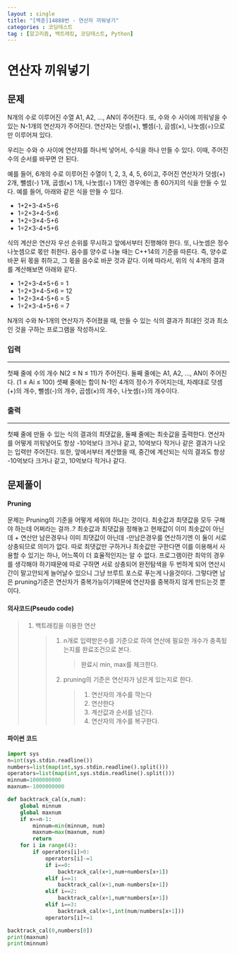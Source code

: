 ```yaml
---
layout : single
title: "[백준]14888번 - 연산자 끼워넣기"
categories : 코딩테스트
tag : [알고리즘, 백트래킹, 코딩테스트, Python] 
---
```


# 연산자 끼워넣기

## 문제

N개의 수로 이루어진 수열 A1, A2, ..., AN이 주어진다. 또, 수와 수 사이에 끼워넣을 수 있는 N-1개의 연산자가 주어진다. 연산자는 덧셈(+), 뺄셈(-), 곱셈(×), 나눗셈(÷)으로만 이루어져 있다.

우리는 수와 수 사이에 연산자를 하나씩 넣어서, 수식을 하나 만들 수 있다. 이때, 주어진 수의 순서를 바꾸면 안 된다.

예를 들어, 6개의 수로 이루어진 수열이 1, 2, 3, 4, 5, 6이고, 주어진 연산자가 덧셈(+) 2개, 뺄셈(-) 1개, 곱셈(×) 1개, 나눗셈(÷) 1개인 경우에는 총 60가지의 식을 만들 수 있다. 예를 들어, 아래와 같은 식을 만들 수 있다.

- 1+2+3-4×5÷6
- 1÷2+3+4-5×6
- 1+2÷3×4-5+6
- 1÷2×3-4+5+6

식의 계산은 연산자 우선 순위를 무시하고 앞에서부터 진행해야 한다. 또, 나눗셈은 정수 나눗셈으로 몫만 취한다. 음수를 양수로 나눌 때는 C++14의 기준을 따른다. 즉, 양수로 바꾼 뒤 몫을 취하고, 그 몫을 음수로 바꾼 것과 같다. 이에 따라서, 위의 식 4개의 결과를 계산해보면 아래와 같다.

- 1+2+3-4×5÷6 = 1
- 1÷2+3+4-5×6 = 12
- 1+2÷3×4-5+6 = 5
- 1÷2×3-4+5+6 = 7

N개의 수와 N-1개의 연산자가 주어졌을 때, 만들 수 있는 식의 결과가 최대인 것과 최소인 것을 구하는 프로그램을 작성하시오.

### 입력

---

첫째 줄에 수의 개수 N(2 ≤ N ≤ 11)가 주어진다. 둘째 줄에는 A1, A2, ..., AN이 주어진다. (1 ≤ Ai ≤ 100) 셋째 줄에는 합이 N-1인 4개의 정수가 주어지는데, 차례대로 덧셈(+)의 개수, 뺄셈(-)의 개수, 곱셈(×)의 개수, 나눗셈(÷)의 개수이다. 

### 출력

---

첫째 줄에 만들 수 있는 식의 결과의 최댓값을, 둘째 줄에는 최솟값을 출력한다. 연산자를 어떻게 끼워넣어도 항상 -10억보다 크거나 같고, 10억보다 작거나 같은 결과가 나오는 입력만 주어진다. 또한, 앞에서부터 계산했을 때, 중간에 계산되는 식의 결과도 항상 -10억보다 크거나 같고, 10억보다 작거나 같다.



## 문제풀이

 

#### Pruning

문제는 Pruning의 기준을 어떻게 세워야 하냐는 것이다. 최솟값과 최댓값을 모두 구해야 하는데 어쩌라는 걸까..?  최솟값과 최댓값을 정해놓고 현재값이 이미 최솟값이 아닌데 + 연산만 남은경우나 이미 최댓값이 아닌데 -만남은경우를 연산하기엔 이 둘이 서로 상충되므로 의미가 없다. 따로 최댓값만 구하거나 최솟값만 구한다면 이를 이용해서 사용할 수 있기는 하나, 어느쪽이 더 효율적인지는 알 수 없다. 프로그램이란 최악의 경우를 생각해야 하기때문에 따로 구하면 서로 상충되어 완전탐색을 두 번하게 되어 연산시간이 말고안되게 늘어날수 있으니 그냥 브루트 포스로 푸는게 나을것이다. 그렇다면 남은 pruning기준은 연산자가 중복가능이기때문에 연산자를 중복하지 않게 만드는것 뿐이다.



#### 의사코드(Pseudo code)

> 1. 백트래킹을 이용한 연산
>
>    > 1. n개로 입력받은수를 기준으로 하여 연산에 필요한 개수가 충족됬는지를 완료조건으로 본다.
>    >
>    >    > 완료시 min, max를 체크한다.
>    >
>    > 2. pruning의 기준은 연산자가 남은게 있는지로 한다.
>    >
>    >    > 1. 연산자의 개수를 깍는다
>    >    > 2. 연산한다
>    >    > 3. 계산값과 순서를 넘긴다.
>    >    > 4. 연산자의 개수를 복구한다.

#### 파이썬 코드

```python
import sys
n=int(sys.stdin.readline())
numbers=list(map(int,sys.stdin.readline().split()))
operators=list(map(int,sys.stdin.readline().split()))
minnum=1000000000
maxnum=-1000000000

def backtrack_cal(x,num):
    global minnum
    global maxnum
    if x==n-1:
        minnum=min(minnum, num)
        maxnum=max(maxnum, num)
        return
    for i in range(4):
        if operators[i]>0:
            operators[i]-=1
            if i==0:
                backtrack_cal(x+1,num+numbers[x+1])
            elif i==1:
                backtrack_cal(x+1,num-numbers[x+1])
            elif i==2:
                backtrack_cal(x+1,num*numbers[x+1])
            elif i==3:
                backtrack_cal(x+1,int(num/numbers[x+1]))
            operators[i]+=1

backtrack_cal(0,numbers[0])
print(maxnum)
print(minnum)
```

